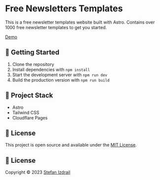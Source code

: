 # Free Newsletters Templates

This is a free newsletter templates website built with Astro.
Contains over 1000 free newsletter templates to get you started.

[Demo](https://templates.laravelmail.com)

## 🚀 Getting Started

1. Clone the repository
2. Install dependencies with `npm install`
3. Start the development server with `npm run dev`
4. Build the production version with `npm run build`

## 🚀 Project Stack

- Astro
- Tailwind CSS
- Cloudflare Pages

## 📝 License

This project is open source and available under the [MIT License](LICENSE).


## 📄 License

Copyright © 2023 [Stefan Izdrail](https://izdrail.com)